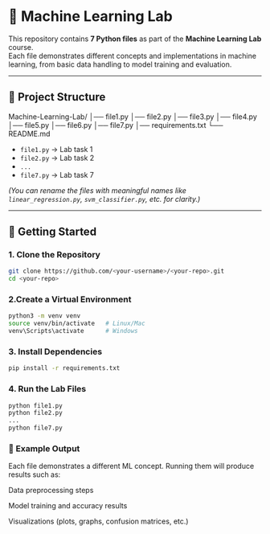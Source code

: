 # 🤖 Machine Learning Lab

This repository contains **7 Python files** as part of the **Machine Learning Lab** course.  
Each file demonstrates different concepts and implementations in machine learning, from basic data handling to model training and evaluation.

---

## 📂 Project Structure
Machine-Learning-Lab/
│── file1.py
│── file2.py
│── file3.py
│── file4.py
│── file5.py
│── file6.py
│── file7.py
│── requirements.txt
└── README.md


- `file1.py` → Lab task 1  
- `file2.py` → Lab task 2  
- `...`  
- `file7.py` → Lab task 7  

*(You can rename the files with meaningful names like `linear_regression.py`, `svm_classifier.py`, etc. for clarity.)*

---

## 🚀 Getting Started

### 1. Clone the Repository
```bash
git clone https://github.com/<your-username>/<your-repo>.git
cd <your-repo>
```

### 2.Create a Virtual Environment
```bash
python3 -m venv venv
source venv/bin/activate   # Linux/Mac
venv\Scripts\activate      # Windows
```
### 3. Install Dependencies
```bash
pip install -r requirements.txt
```
### 4. Run the Lab Files
```bash
python file1.py
python file2.py
...
python file7.py
```
### 🧪 Example Output
Each file demonstrates a different ML concept. Running them will produce results such as:

Data preprocessing steps

Model training and accuracy results

Visualizations (plots, graphs, confusion matrices, etc.)

